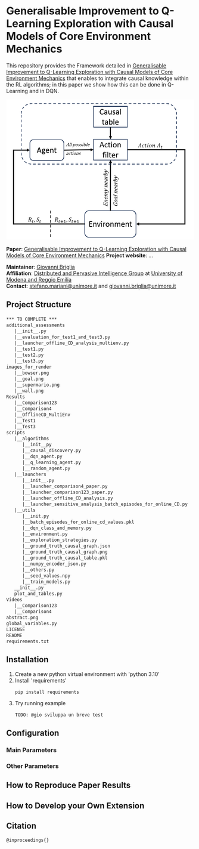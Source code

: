 # Generalisable Improvement to Q-Learning Exploration with Causal Models of Core Environment Mechanics

This repository provides the Framework detailed in [Generalisable Improvement to Q-Learning Exploration with Causal Models of Core Environment Mechanics](https://www.ecai2024.eu/calls/main-track) that enables to integrate causal knowledge within the RL algorithms; in this paper we show how this can be done in Q-Learning and in DQN.

![abstract](abstract.png)

**Paper**: [Generalisable Improvement to Q-Learning Exploration with Causal Models of Core Environment Mechanics](https://www.ecai2024.eu/calls/main-track)
**Project website**: ...

**Maintainer**: [Giovanni Briglia](https://github.com/Giovannibriglia)  
**Affiliation**: [Distributed and Pervasive Intelligence Group](https://dipi-unimore.netlify.app/) at [University of Modena and Reggio Emilia](https://www.unimore.it/)  
**Contact**: [stefano.mariani@unimore.it](mailto:stefano.mariani@unimore.it) and [giovanni.briglia@unimore.it](mailto:giovanni.briglia@unimore.it) 

## Project Structure

```
*** TO COMPLETE ***
additional_assessments
   |__init__.py
   |__evaluation_for_test1_and_test3.py
   |__launcher_offline_CD_analysis_multienv.py
   |__test1.py
   |__test2.py
   |__test3.py
images_for_render
   |__bowser.png
   |__goal.png
   |__supermario.png
   |__wall.png
Results
   |__Comparison123
   |__Comparison4
   |__OfflineCD_MultiEnv
   |__Test1
   |__Test3
scripts
   |__algorithms
      |__init__py
      |__causal_discovery.py
      |__dqn_agent.py
      |__q_learning_agent.py
      |__random_agent.py
   |__launchers
      |__init__.py
      |__launcher_comparison4_paper.py
      |__launcher_comparison123_paper.py
      |__launcher_offline_CD_analysis.py
      |__launcher_sensitive_analysis_batch_episodes_for_online_CD.py
   |__utils
      |__init.py
      |__batch_episodes_for_online_cd_values.pkl
      |__dqn_class_and_memory.py
      |__environment.py
      |__exploration_strategies.py
      |__ground_truth_causal_graph.json
      |__ground_truth_causal_graph.png
      |__ground_truth_causal_table.pkl
      |__numpy_encoder_json.py
      |__others.py
      |__seed_values.npy
      |__train_models.py
   __init__.py
   plot_and_tables.py
Videos
   |__Comparison123
   |__Comparison4
abstract.png
global_variables.py
LICENSE
README
requirements.txt
```

## Installation
1. Create a new python virtual environment with 'python 3.10'
2. Install 'requirements'
   ```
   pip install requirements
   ```
3. Try running example
   ```
   TODO: @gio sviluppa un breve test
   ```

## Configuration 
### Main Parameters
### Other Parameters

## How to Reproduce Paper Results


## How to Develop your Own Extension


## Citation 
```
@inproceedings{}
```

